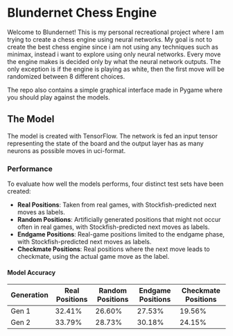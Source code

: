 # Blundernet Chess Engine
Welcome to Blundernet! This is my personal recreational project where I am trying to create a chess engine using neural networks. My goal is not to create the best chess engine since i am not using any techniques such as minimax, instead i want to explore using only neural networks. Every move the engine makes is decided only by what the neural network outputs. The only exception is if the engine is playing as white, then the first move will be randomized between 8 different choices.

The repo also contains a simple graphical interface made in Pygame where you should play against the models.

## The Model
The model is created with TensorFlow. The network is fed an input tensor representing the state of the board and the output layer has as many neurons as possible moves in uci-format. 

### Performance

To evaluate how well the models performs, four distinct test sets have been created:

- **Real Positions**: Taken from real games, with Stockfish-predicted next moves as labels.  
- **Random Positions**: Artificially generated positions that might not occur often in real games, with Stockfish-predicted next moves as labels.  
- **Endgame Positions**: Real-game positions limited to the endgame phase, with Stockfish-predicted next moves as labels. 
- **Checkmate Positions**: Real positions where the next move leads to checkmate, using the actual game move as the label.

#### Model Accuracy

| Generation         | Real Positions | Random Positions | Endgame Positions | Checkmate Positions |
|--------------------|----------------|------------------|-------------------|---------------------|
| Gen 1              | 32.41%         | 26.60%           | 27.53%            | 19.56%              |
| Gen 2              | 33.79%         | 28.73%           | 30.18%            | 24.15%              |
